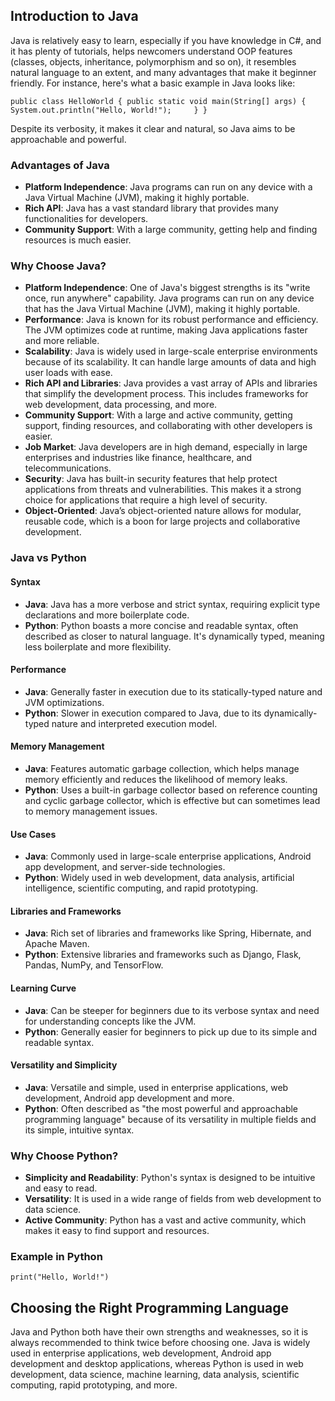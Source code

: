 
## Introduction to Java
Java is relatively easy to learn, especially if you have knowledge in C#, and it has plenty of tutorials, helps newcomers understand OOP features (classes, objects, inheritance, polymorphism and so on), it resembles natural language to an extent, and many advantages that make it beginner friendly. For instance, here's what a basic example in Java looks like:

`public class HelloWorld {
   public static void main(String[] args) {
   System.out.println("Hello, World!");    
   }
}`

Despite its verbosity, it makes it clear and natural, so Java aims to be approachable and powerful.
### Advantages of Java
- **Platform Independence**: Java programs can run on any device with a Java Virtual Machine (JVM), making it highly portable.
- **Rich API**: Java has a vast standard library that provides many functionalities for developers.
- **Community Support**: With a large community, getting help and finding resources is much easier.
### Why Choose Java?
- **Platform Independence**: One of Java's biggest strengths is its "write once, run anywhere" capability. Java programs can run on any device that has the Java Virtual Machine (JVM), making it highly portable.
- **Performance**: Java is known for its robust performance and efficiency. The JVM optimizes code at runtime, making Java applications faster and more reliable.
- **Scalability**: Java is widely used in large-scale enterprise environments because of its scalability. It can handle large amounts of data and high user loads with ease.
- **Rich API and Libraries**: Java provides a vast array of APIs and libraries that simplify the development process. This includes frameworks for web development, data processing, and more.
- **Community Support**: With a large and active community, getting support, finding resources, and collaborating with other developers is easier.
- **Job Market**: Java developers are in high demand, especially in large enterprises and industries like finance, healthcare, and telecommunications.
- **Security**: Java has built-in security features that help protect applications from threats and vulnerabilities. This makes it a strong choice for applications that require a high level of security.
- **Object-Oriented**: Java’s object-oriented nature allows for modular, reusable code, which is a boon for large projects and collaborative development.
### Java vs Python
#### Syntax
- **Java**: Java has a more verbose and strict syntax, requiring explicit type declarations and more boilerplate code.
- **Python**: Python boasts a more concise and readable syntax, often described as closer to natural language. It's dynamically typed, meaning less boilerplate and more flexibility.
#### Performance
- **Java**: Generally faster in execution due to its statically-typed nature and JVM optimizations.
- **Python**: Slower in execution compared to Java, due to its dynamically-typed nature and interpreted execution model.
#### Memory Management
- **Java**: Features automatic garbage collection, which helps manage memory efficiently and reduces the likelihood of memory leaks.
-  **Python**: Uses a built-in garbage collector based on reference counting and cyclic garbage collector, which is effective but can sometimes lead to memory management issues.
#### Use Cases
- **Java**: Commonly used in large-scale enterprise applications, Android app development, and server-side technologies.
- **Python**: Widely used in web development, data analysis, artificial intelligence, scientific computing, and rapid prototyping.
#### Libraries and Frameworks
- **Java**: Rich set of libraries and frameworks like Spring, Hibernate, and Apache Maven.
- **Python**: Extensive libraries and frameworks such as Django, Flask, Pandas, NumPy, and TensorFlow.
#### Learning Curve
- **Java**: Can be steeper for beginners due to its verbose syntax and need for understanding concepts like the JVM.
- **Python**: Generally easier for beginners to pick up due to its simple and readable syntax.
#### Versatility and Simplicity
- **Java**: Versatile and simple, used in enterprise applications, web development, Android app development and more.
- **Python**: Often described as "the most powerful and approachable programming language" because of its versatility in multiple fields and its simple, intuitive syntax.
### Why Choose Python?
- **Simplicity and Readability**: Python's syntax is designed to be intuitive and easy to read.
- **Versatility**: It is used in a wide range of fields from web development to data science.
- **Active Community**: Python has a vast and active community, which makes it easy to find support and resources.
### Example in Python
`print("Hello, World!")`

## Choosing the Right Programming Language 
Java and Python both have their own strengths and weaknesses, so it is always recommended to think twice before choosing one. Java is widely used in enterprise applications, web development, Android app development and desktop applications, whereas Python is used in web development, data science, machine learning, data analysis, scientific computing, rapid prototyping, and more.

